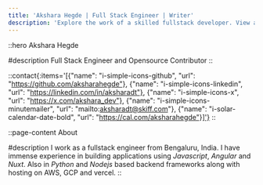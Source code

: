 ```yaml
---
title: 'Akshara Hegde | Full Stack Engineer | Writer'
description: 'Explore the work of a skilled fullstack developer. View a diverse range of projects showcasing expertise in front-end, back-end, and database development. Discover how this developer can bring your ideas to life with clean code, intuitive design, and seamless functionality'
---
```


::hero
Akshara Hegde

#description
Full Stack Engineer and Opensource Contributor
::

::contact{:items='[{"name": "i-simple-icons-github", "url": "https://github.com/aksharahegde"}, {"name": "i-simple-icons-linkedin", "url": "https://linkedin.com/in/aksharadt"}, {"name": "i-simple-icons-x", "url": "https://x.com/akshara_dev"}, {"name": "i-simple-icons-minutemailer", "url": "mailto:aksharadt@skiff.com"}, {"name": "i-solar-calendar-date-bold", "url": "https://cal.com/aksharahegde"}]'}
::

::page-content
About

#description
I work as a fullstack engineer from Bengaluru, India.
I have immense experience in building applications using *Javascript*, *Angular* and *Nuxt*. Also in *Python* and *Nodejs* based backend frameworks along with hosting on AWS, GCP and vercel.
::
